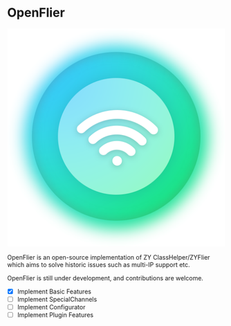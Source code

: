 # OpenFlier
![icon](OpenFlier/Assets/icon.png)

OpenFlier is an open-source implementation of ZY ClassHelper/ZYFlier which aims to solve historic issues such as multi-IP support etc.

OpenFlier is still under development, and contributions are welcome.

- [x] Implement Basic Features
- [ ] Implement SpecialChannels
- [ ] Implement Configurator
- [ ] Implement Plugin Features